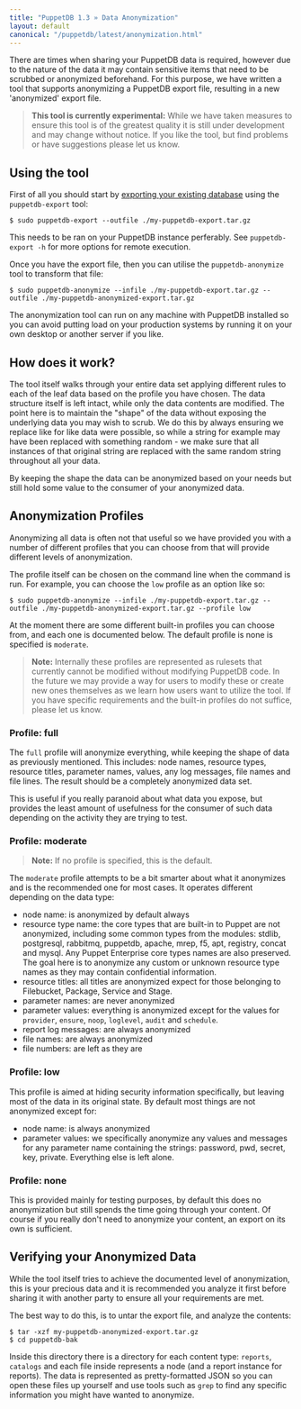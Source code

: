 ```yaml
---
title: "PuppetDB 1.3 » Data Anonymization"
layout: default
canonical: "/puppetdb/latest/anonymization.html"
---
```


There are times when sharing your PuppetDB data is required, however due to the nature of the data it may contain sensitive items that need to be scrubbed or anonymized beforehand. For this purpose, we have written a tool that supports anonymizing a PuppetDB export file, resulting in a new 'anonymized' export file.

> **This tool is currently experimental:** While we have taken measures to ensure this tool is of the greatest quality it is still under development and may change without notice. If you like the tool, but find problems or have suggestions please let us know.

Using the tool
-----

First of all you should start by [exporting your existing database](./migrate.html#exporting-data-from-an-existing-puppetdb-database) using the `puppetdb-export` tool:

    $ sudo puppetdb-export --outfile ./my-puppetdb-export.tar.gz

This needs to be ran on your PuppetDB instance perferably. See `puppetdb-export -h` for more options for remote execution.

Once you have the export file, then you can utilise the `puppetdb-anonymize` tool to transform that file:

    $ sudo puppetdb-anonymize --infile ./my-puppetdb-export.tar.gz --outfile ./my-puppetdb-anonymized-export.tar.gz

The anonymization tool can run on any machine with PuppetDB installed so you can avoid putting load on your production systems by running it on your own desktop or another server if you like.

How does it work?
-----

The tool itself walks through your entire data set applying different rules to each of the leaf data based on the profile you have chosen. The data structure itself is left intact, while only the data contents are modified. The point here is to maintain the "shape" of the data without exposing the underlying data you may wish to scrub. We do this by always ensuring we replace like for like data were possible, so while a string for example may have been replaced with something random - we make sure that all instances of that original string are replaced with the same random string throughout all your data.

By keeping the shape the data can be anonymized based on your needs but still hold some value to the consumer of your anonymized data.

Anonymization Profiles
-----

Anonymizing all data is often not that useful so we have provided you with a number of different profiles that you can choose from that will provide different levels of anonymization.

The profile itself can be chosen on the command line when the command is run. For example, you can choose the `low` profile as an option like so:

    $ sudo puppetdb-anonymize --infile ./my-puppetdb-export.tar.gz --outfile ./my-puppetdb-anonymized-export.tar.gz --profile low

At the moment there are some different built-in profiles you can choose from, and each one is documented below. The default profile is none is specified is `moderate`.

> **Note:** Internally these profiles are represented as rulesets that currently cannot be modified without modifying PuppetDB code. In the future we may provide a way for users to modify these or create new ones themselves as we learn how users want to utilize the tool. If you have specific requirements and the built-in profiles do not suffice, please let us know.

### Profile: full

The `full` profile will anonymize everything, while keeping the shape of data as previously mentioned. This includes: node names, resource types, resource titles, parameter names, values, any log messages, file names and file lines. The result should be a completely anonymized data set.

This is useful if you really paranoid about what data you expose, but provides the least amount of usefulness for the consumer of such data depending on the activity they are trying to test.

### Profile: moderate

> **Note:** If no profile is specified, this is the default.

The `moderate` profile attempts to be a bit smarter about what it anonymizes and is the recommended one for most cases. It operates different depending on the data type:

* node name: is anonymized by default always
* resource type name: the core types that are built-in to Puppet are not anonymized, including some common types from the modules: stdlib, postgresql, rabbitmq, puppetdb, apache, mrep, f5, apt, registry, concat and mysql. Any Puppet Enterprise core types names are also preserved. The goal here is to anonymize any custom or unknown resource type names as they may contain confidential information.
* resource titles: all titles are anonymized expect for those belonging to Filebucket, Package, Service and Stage.
* parameter names: are never anonymized
* parameter values: everything is anonymized except for the values for `provider`, `ensure`, `noop`, `loglevel`, `audit` and `schedule`.
* report log messages: are always anonymized
* file names: are always anonymized
* file numbers: are left as they are

### Profile: low

This profile is aimed at hiding security information specifically, but leaving most of the data in its original state. By default most things are not anonymized except for:

* node name: is always anonymized
* parameter values: we specifically anonymize any values and messages for any parameter name containing the strings: password, pwd, secret, key, private. Everything else is left alone.

### Profile: none

This is provided mainly for testing purposes, by default this does no anonymization but still spends the time going through your content. Of course if you really don't need to anonymize your content, an export on its own is sufficient.

Verifying your Anonymized Data
-----

While the tool itself tries to achieve the documented level of anonymization, this is your precious data and it is recommended you analyze it first before sharing it with another party to ensure all your requirements are met.

The best way to do this, is to untar the export file, and analyze the contents:

    $ tar -xzf my-puppetdb-anonymized-export.tar.gz
    $ cd puppetdb-bak

Inside this directory there is a directory for each content type: `reports`, `catalogs` and each file inside represents a node (and a report instance for reports). The data is represented as pretty-formatted JSON so you can open these files up yourself and use tools such as `grep` to find any specific information you might have wanted to anonymize.
